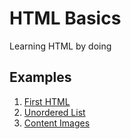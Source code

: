 # HTML Basics

Learning HTML by doing

## Examples

1. [First HTML](first-html)
2. [Unordered List](unordered-list)
3. [Content Images](content-images)